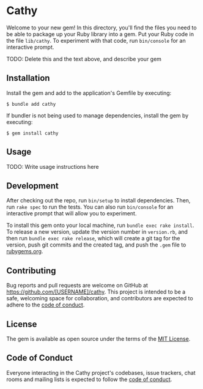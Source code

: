 # Cathy

Welcome to your new gem! In this directory, you'll find the files you need to be able to package up your Ruby library into a gem. Put your Ruby code in the file `lib/cathy`. To experiment with that code, run `bin/console` for an interactive prompt.

TODO: Delete this and the text above, and describe your gem

## Installation

Install the gem and add to the application's Gemfile by executing:

    $ bundle add cathy

If bundler is not being used to manage dependencies, install the gem by executing:

    $ gem install cathy

## Usage

TODO: Write usage instructions here

## Development

After checking out the repo, run `bin/setup` to install dependencies. Then, run `rake spec` to run the tests. You can also run `bin/console` for an interactive prompt that will allow you to experiment.

To install this gem onto your local machine, run `bundle exec rake install`. To release a new version, update the version number in `version.rb`, and then run `bundle exec rake release`, which will create a git tag for the version, push git commits and the created tag, and push the `.gem` file to [rubygems.org](https://rubygems.org).

## Contributing

Bug reports and pull requests are welcome on GitHub at https://github.com/[USERNAME]/cathy. This project is intended to be a safe, welcoming space for collaboration, and contributors are expected to adhere to the [code of conduct](https://github.com/[USERNAME]/cathy/blob/main/CODE_OF_CONDUCT.md).

## License

The gem is available as open source under the terms of the [MIT License](https://opensource.org/licenses/MIT).

## Code of Conduct

Everyone interacting in the Cathy project's codebases, issue trackers, chat rooms and mailing lists is expected to follow the [code of conduct](https://github.com/[USERNAME]/cathy/blob/main/CODE_OF_CONDUCT.md).
